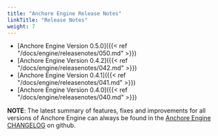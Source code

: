 ```yaml
---
title: "Anchore Engine Release Notes"
linkTitle: "Release Notes"
weight: 7
---
```


* [Anchore Engine Version 0.5.0]({{< ref "/docs/engine/releasenotes/050.md" >}})
* [Anchore Engine Version 0.4.2]({{< ref "/docs/engine/releasenotes/042.md" >}})
* [Anchore Engine Version 0.4.1]({{< ref "/docs/engine/releasenotes/041.md" >}})
* [Anchore Engine Version 0.4.0]({{< ref "/docs/engine/releasenotes/040.md" >}})

**NOTE**: The latest summary of features, fixes and improvements for all versions of Anchore Engine can always be found in the [Anchore Engine CHANGELOG](https://github.com/anchore/anchore-engine/blob/master/CHANGELOG.md) on github.